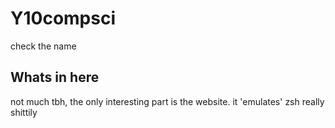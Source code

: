 # Y10compsci
check the name

## Whats in here
not much tbh, the only interesting part is the website.
it 'emulates' zsh really shittily
